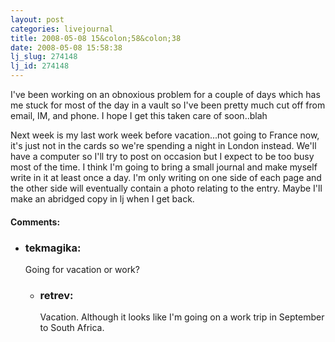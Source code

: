 ```yaml
---
layout: post
categories: livejournal
title: 2008-05-08 15&colon;58&colon;38
date: 2008-05-08 15:58:38
lj_slug: 274148
lj_id: 274148
---
```

I've been working on an obnoxious problem for a couple of days which has me stuck for most of the day in a vault so I've been pretty much cut off from email, IM, and phone. I hope I get this taken care of soon..blah



Next week is my last work week before vacation...not going to France now, it's just not in the cards so we're spending a night in London instead. We'll have a computer so I'll try to post on occasion but I expect to be too busy most of the time. I think I'm going to bring a small journal and make myself write in it at least once a day. I'm only writing on one side of each page and the other side will eventually contain a photo relating to the entry. Maybe I'll make an abridged copy in lj when I get back.


<div id="comments"><h4>Comments:</h4><div class="lj-comments"><ul>
<li><h3>tekmagika: </h3>
<a id="comment-878"></a>
<p>Going for vacation or work?</p>
<ul>
<li><h3>retrev: </h3>
<a id="comment-879"></a>
<p>Vacation. Although it looks like I'm going on a work trip in September to South Africa.</p>
</li>
</ul>
</li>
</ul></div></div>
